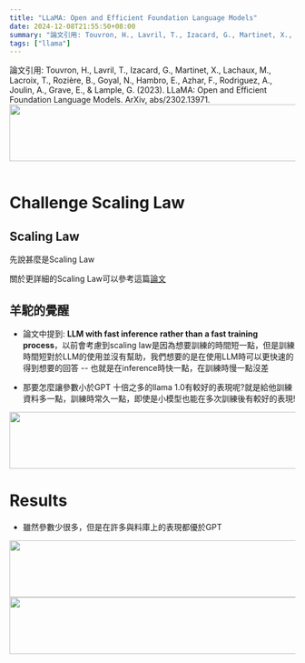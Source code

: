 ```yaml
---
title: "LLaMA: Open and Efficient Foundation Language Models"
date: 2024-12-08T21:55:50+08:00
summary: "論文引用: Touvron, H., Lavril, T., Izacard, G., Martinet, X., Lachaux, M., Lacroix, T., Rozière, B., Goyal, N., Hambro, E., Azhar, F., Rodriguez, A., Joulin, A., Grave, E., & Lample, G. (2023). LLaMA: Open and Efficient Foundation Language Models. ArXiv, abs/2302.13971."
tags: ["llama"]
---
```


論文引用: Touvron, H., Lavril, T., Izacard, G., Martinet, X., Lachaux, M., Lacroix, T., Rozière, B., Goyal, N., Hambro, E., Azhar, F., Rodriguez, A., Joulin, A., Grave, E., & Lample, G. (2023). LLaMA: Open and Efficient Foundation Language Models. ArXiv, abs/2302.13971.
<img src="llama_milestone.png" height=100 width =1000 style=" margin: auto; display: block;">
<br>

# Challenge Scaling Law
## Scaling Law
先說甚麼是Scaling Law

關於更詳細的Scaling Law可以參考這篇[論文](https://arxiv.org/abs/2001.08361)
## 羊駝的覺醒
- 論文中提到: **LLM with fast inference rather than a fast training process**，以前會考慮到scaling law是因為想要訓練的時間短一點，但是訓練時間短對於LLM的使用並沒有幫助，我們想要的是在使用LLM時可以更快速的得到想要的回答 -- 也就是在inference時快一點，在訓練時慢一點沒差

- 那要怎麼讓參數小於GPT 十倍之多的llama 1.0有較好的表現呢?就是給他訓練資料多一點，訓練時常久一點，即使是小模型也能在多次訓練後有較好的表現!
<img src="scaling_law.png" height=100 width=1000 style=" margin: auto; display: block;">


# Results
- 雖然參數少很多，但是在許多與料庫上的表現都優於GPT
<img src="results_1.png" height=100 width=1000 style=" margin: auto; display: block;">
<img src="results_2.png" height=100 width=1000 style=" margin: auto; display: block;">


